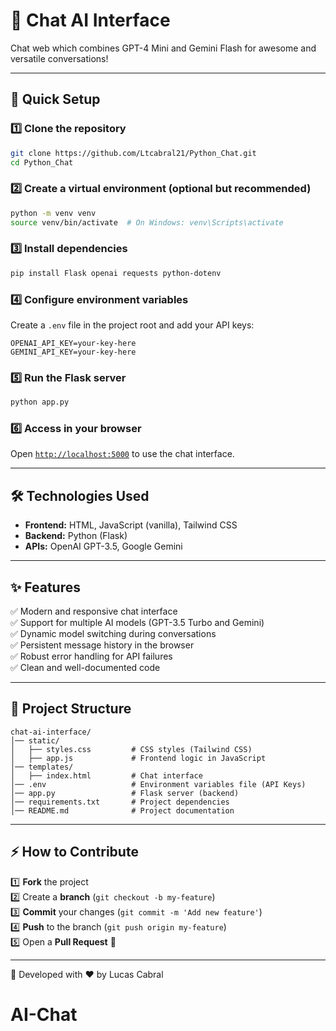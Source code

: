 # 📌 Chat AI Interface

Chat web which combines GPT-4 Mini and  Gemini Flash for awesome and versatile conversations!



---

## 🚀 Quick Setup

### 1️⃣ Clone the repository
```bash
git clone https://github.com/Ltcabral21/Python_Chat.git
cd Python_Chat
```

### 2️⃣ Create a virtual environment (optional but recommended)
```bash
python -m venv venv
source venv/bin/activate  # On Windows: venv\Scripts\activate
```

### 3️⃣ Install dependencies
```bash
pip install Flask openai requests python-dotenv

```

### 4️⃣ Configure environment variables
Create a `.env` file in the project root and add your API keys:
```env
OPENAI_API_KEY=your-key-here
GEMINI_API_KEY=your-key-here
```

### 5️⃣ Run the Flask server
```bash
python app.py
```

### 6️⃣ Access in your browser
Open [`http://localhost:5000`](http://localhost:5000) to use the chat interface.

---

## 🛠 Technologies Used

- **Frontend:** HTML, JavaScript (vanilla), Tailwind CSS
- **Backend:** Python (Flask)
- **APIs:** OpenAI GPT-3.5, Google Gemini

---

## ✨ Features

✅ Modern and responsive chat interface<br>
✅ Support for multiple AI models (GPT-3.5 Turbo and Gemini)<br>
✅ Dynamic model switching during conversations<br>
✅ Persistent message history in the browser<br>
✅ Robust error handling for API failures<br>
✅ Clean and well-documented code

---

## 📁 Project Structure

```
chat-ai-interface/
│── static/
│   ├── styles.css         # CSS styles (Tailwind CSS)
│   ├── app.js             # Frontend logic in JavaScript
│── templates/
│   ├── index.html         # Chat interface
│── .env                   # Environment variables file (API Keys)
│── app.py                 # Flask server (backend)
│── requirements.txt       # Project dependencies
│── README.md              # Project documentation
```

---

## ⚡ How to Contribute

1️⃣ **Fork** the project<br>
2️⃣ Create a **branch** (`git checkout -b my-feature`)<br>
3️⃣ **Commit** your changes (`git commit -m 'Add new feature'`)<br>
4️⃣ **Push** to the branch (`git push origin my-feature`)<br>
5️⃣ Open a **Pull Request** 🚀

---

📌 Developed with ❤️ by Lucas Cabral

# AI-Chat
